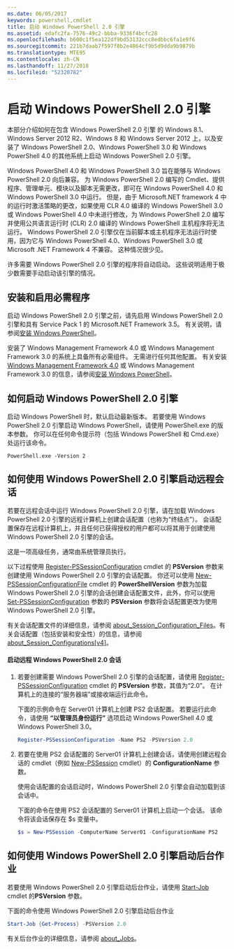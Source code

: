 ```yaml
---
ms.date: 06/05/2017
keywords: powershell,cmdlet
title: 启动 Windows PowerShell 2.0 引擎
ms.assetid: edafc2fa-7576-49c2-bbba-9336f4bcfc28
ms.openlocfilehash: b600c1f5ea122df9bd53132ccc8edbbc6fa1e9f6
ms.sourcegitcommit: 221b7daab7f597f8b2e4864cf9b5d9dda9b9879b
ms.translationtype: MTE95
ms.contentlocale: zh-CN
ms.lasthandoff: 11/27/2018
ms.locfileid: "52320782"
---
```

# <a name="starting-the-windows-powershell-20-engine"></a>启动 Windows PowerShell 2.0 引擎

本部分介绍如何在包含 Windows PowerShell 2.0 引擎 的 Windows 8.1、Windows Server 2012 R2、Windows 8 和 Windows Server 2012 上，以及安装了 Windows PowerShell 2.0、Windows PowerShell 3.0 和 Windows PowerShell 4.0 的其他系统上启动 Windows PowerShell 2.0 引擎。

Windows PowerShell 4.0 和 Windows PowerShell 3.0 旨在能够与 Windows PowerShell 2.0 向后兼容。 为 Windows PowerShell 2.0 编写的 Cmdlet、提供程序、管理单元、模块以及脚本无需更改，即可在 Windows PowerShell 4.0 和 Windows PowerShell 3.0 中运行。 但是，由于 Microsoft.NET framework 4 中的运行时激活策略的更改，如果使用 CLR 4.0 编译的 Windows PowerShell 3.0 或 Windows PowerShell 4.0 中未进行修改，为 Windows PowerShell 2.0 编写并使用公共语言运行时 (CLR) 2.0 编译的 Windows PowerShell 主机程序将无法运行。 Windows PowerShell 2.0 引擎仅在当前脚本或主机程序无法运行时使用，因为它与 Windows PowerShell 4.0、Windows PowerShell 3.0 或 Microsoft .NET Framework 4 不兼容。 这种情况很少见。

许多需要 Windows PowerShell 2.0 引擎的程序将自动启动。 这些说明适用于极少数需要手动启动该引擎的情况。

## <a name="installing-and-enabling-required-programs"></a>安装和启用必需程序

启动 Windows PowerShell 2.0 引擎之前，请先启用 Windows PowerShell 2.0 引擎和具有 Service Pack 1 的 Microsoft.NET Framework 3.5。 有关说明，请参阅[安装 Windows PowerShell](Installing-Windows-PowerShell.md)。

安装了 Windows Management Framework 4.0 或 Windows Management Framework 3.0 的系统上具备所有必需组件。 无需进行任何其他配置。 有关安装 [Windows Management Framework 4.0](https://go.microsoft.com/fwlink/?LinkID=293881) 或 Windows Management Framework 3.0 的信息，请参阅[安装 Windows PowerShell](Installing-Windows-PowerShell.md)。

## <a name="how-to-start-the-windows-powershell-20-engine"></a>如何启动 Windows PowerShell 2.0 引擎

启动 Windows PowerShell 时，默认启动最新版本。 若要使用 Windows PowerShell 2.0 引擎启动 Windows PowerShell，请使用 PowerShell.exe 的版本参数。 你可以在任何命令提示符（包括 Windows PowerShell 和 Cmd.exe）处运行该命令。

```
PowerShell.exe -Version 2
```

## <a name="how-to-start-a-remote-session-with-the-windows-powershell-20-engine"></a>如何使用 Windows PowerShell 2.0 引擎启动远程会话

若要在远程会话中运行 Windows PowerShell 2.0 引擎，请在加载 Windows PowerShell 2.0 引擎的远程计算机上创建会话配置（也称为“终结点”）。 会话配置保存在远程计算机上，并且任何已获得授权的用户都可以将其用于创建使用 Windows PowerShell 2.0 引擎的会话。

这是一项高级任务，通常由系统管理员执行。

以下过程使用 [Register-PSSessionConfiguration](https://technet.microsoft.com/library/e9152ae2-bd6d-4056-9bc7-dc1893aa29ea) cmdlet 的 **PSVersion** 参数来创建使用 Windows PowerShell 2.0 引擎的会话配置。 你还可以使用 [New-PSSessionConfigurationFile](https://technet.microsoft.com/library/5f3e3633-6e90-479c-aea9-ba45a1954866) cmdlet 的 **PowerShellVersion** 参数为加载 Windows PowerShell 2.0 引擎的会话创建会话配置文件，此外，你可以使用 [Set-PSSessionConfiguration](https://technet.microsoft.com/library/b21fbad3-1759-4260-b206-dcb8431cd6ea) 参数的 **PSVersion** 参数将会话配置更改为使用 Windows PowerShell 2.0 引擎。

有关会话配置文件的详细信息，请参阅 [about_Session_Configuration_Files](https://technet.microsoft.com/library/c7217447-1ebf-477b-a8ef-4dbe9a1473b8)。有关会话配置（包括安装和安全性）的信息，请参阅 [about_Session_Configurations[v4]](https://technet.microsoft.com/library/a2fbe12a-350c-4d04-be50-24102824e3ab)。

#### <a name="to-start-a-remote-windows-powershell-20-session"></a>启动远程 Windows PowerShell 2.0 会话

1. 若要创建需要 Windows PowerShell 2.0 引擎的会话配置，请使用 [Register-PSSessionConfiguration](https://technet.microsoft.com/library/e9152ae2-bd6d-4056-9bc7-dc1893aa29ea) cmdlet 的 **PSVersion** 参数，其值为“2.0”。 在计算机上的连接的“服务器端”或接收端运行此命令。

   下面的示例命令在 Server01 计算机上创建 PS2 会话配置。 若要运行此命令，请使用 **“以管理员身份运行”** 选项启动 Windows PowerShell 4.0 或 Windows PowerShell 3.0。

   ```powershell
   Register-PSSessionConfiguration -Name PS2 -PSVersion 2.0
   ```

2. 若要在使用 PS2 会话配置的 Server01 计算机上创建会话，请使用创建远程会话的 cmdlet（例如 [New-PSSession](https://technet.microsoft.com/library/76f6628c-054c-4eda-ba7a-a6f28daaa26f) cmdlet）的 **ConfigurationName** 参数。

   使用会话配置的会话启动时，Windows PowerShell 2.0 引擎会自动加载到该会话中。

   下面的命令在使用 PS2 会话配置的 Server01 计算机上启动一个会话。 该命令将该会话保存在 $s 变量中。

   ```powershell
   $s = New-PSSession -ComputerName Server01 -ConfigurationName PS2
   ```

## <a name="how-to-start-a-background-job-with-the-windows-powershell-20-engine"></a>如何使用 Windows PowerShell 2.0 引擎启动后台作业

若要使用 Windows PowerShell 2.0 引擎启动后台作业，请使用 [Start-Job](https://technet.microsoft.com/library/2bc04935-0deb-4ec0-b856-d7290cca6442) cmdlet 的**PSVersion** 参数。

下面的命令使用 Windows PowerShell 2.0 引擎启动后台作业

```powershell
Start-Job {Get-Process} -PSVersion 2.0
```

有关后台作业的详细信息，请参阅 [about_Jobs](/powershell/module/microsoft.powershell.core/about/about_jobs)。